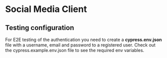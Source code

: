 # Social Media Client 

## Testing configuration
For E2E testing of the authentication you need to create a <b>cypress.env.json</b> file with a username, email and password to a registered user. Check out the cypress.example.env.json file to see the required env variables.